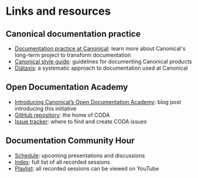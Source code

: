 # Links and resources

## Canonical documentation practice

- [Documentation practice at Canonical](https://canonical.com/documentation): learn more about Canonical's long-term project to transform documentation
- [Canonical style guide](https://docs.ubuntu.com/styleguide/en/): guidelines for documenting Canonical products
- [Diátaxis](https://diataxis.fr/): a systematic approach to documentation used at Canonical

## Open Documentation Academy

- [Introducing Canonical’s Open Documentation Academy](https://ubuntu.com/blog/introducing-canonicals-open-documentation-academy): blog post introducing this initiative
- [GitHub repository](https://github.com/canonical/open-documentation-academy): the home of CODA
- [Issue tracker](https://github.com/canonical/open-documentation-academy/issues): where to find and create CODA issues

## Documentation Community Hour

- [Schedule](https://discourse.ubuntu.com/t/open-documentation-hour-schedule/45291): upcoming presentations and discussions
- [Index](https://discourse.ubuntu.com/t/open-documentation-hour-recording-index/45289): full list of all recorded sessions
- [Playlist](https://www.youtube.com/watch?v=SWyzQ3ChZ1I&list=PL-qBHd6_LXWYefHij0dJ7c9X-Q9QfFFFa): all recorded sessions can be viewed on YouTube
